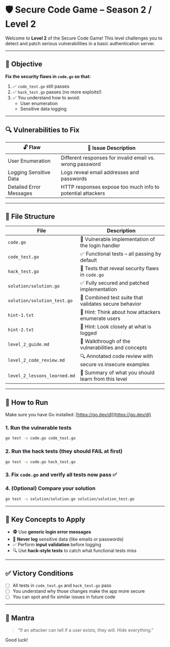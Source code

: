 # 🛡️ Secure Code Game – Season 2 / Level 2

Welcome to **Level 2** of the Secure Code Game! This level challenges you to detect and patch serious vulnerabilities in a basic authentication server.

---

## 🎯 Objective

**Fix the security flaws in `code.go` so that:**

1. ✅ `code_test.go` still passes
2. ✅ `hack_test.go` passes (no more exploits!)
3. ✅ You understand how to avoid:
   - User enumeration
   - Sensitive data logging

---

## 🔍 Vulnerabilities to Fix

| 🔓 Flaw                    | 🚨 Issue Description                                        |
|---------------------------|-------------------------------------------------------------|
| User Enumeration          | Different responses for invalid email vs. wrong password    |
| Logging Sensitive Data    | Logs reveal email addresses and passwords                   |
| Detailed Error Messages   | HTTP responses expose too much info to potential attackers  |

---

## 📂 File Structure

| File                         | Description |
|------------------------------|-------------|
| `code.go`                    | 🧪 Vulnerable implementation of the login handler |
| `code_test.go`               | ✅ Functional tests – all passing by default |
| `hack_test.go`               | 🚨 Tests that reveal security flaws in `code.go` |
| `solution/solution.go`       | ✅ Fully secured and patched implementation |
| `solution/solution_test.go`  | 🔐 Combined test suite that validates secure behavior |
| `hint-1.txt`                 | 🧠 Hint: Think about how attackers enumerate users |
| `hint-2.txt`                 | 🧠 Hint: Look closely at what is logged |
| `level_2_guide.md`           | 📘 Walkthrough of the vulnerabilities and concepts |
| `level_2_code_review.md`     | 🔍 Annotated code review with secure vs insecure examples |
| `level_2_lessons_learned.md` | 🧾 Summary of what you should learn from this level |

---

## 🧪 How to Run

Make sure you have Go installed: [https://go.dev/dl](https://go.dev/dl)

### 1. Run the vulnerable tests

```bash
go test -v code.go code_test.go
````

### 2. Run the hack tests (they should FAIL at first)

```bash
go test -v code.go hack_test.go
```

### 3. Fix `code.go` and verify all tests now pass ✅

### 4. (Optional) Compare your solution

```bash
go test -v solution/solution.go solution/solution_test.go
```

---

## 🧠 Key Concepts to Apply

- 🕵️ Use **generic login error messages**
- 🚫 **Never log** sensitive data (like emails or passwords)
- ✅ Perform **input validation** before logging
- 🔍 Use **hack-style tests** to catch what functional tests miss

---

## ✅ Victory Conditions

- [ ] All tests in `code_test.go` and `hack_test.go` pass
- [ ] You understand why those changes make the app more secure
- [ ] You can spot and fix similar issues in future code

---

## 💬 Mantra

> “If an attacker can tell if a user exists, they will. Hide everything.”

Good luck!
